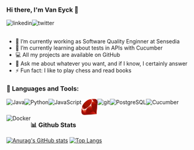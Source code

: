 ### Hi there, I'm Van Eyck 👋 

<a href='https://www.linkedin.com/in/van-eyck/'><img align='left' alt="linkedin" src="https://raw.githubusercontent.com/rahul-jha98/rahul-jha98/561d474902b59c7429ec22bb73e225696c27b202/assets/linkedin.svg" height='18px'/></a>
<a href='https://twitter.com/vaneycksr/'><img align='left' alt="twitter" src="https://raw.githubusercontent.com/rahul-jha98/rahul-jha98/561d474902b59c7429ec22bb73e225696c27b202/assets/twitter.svg" height='18px'/></a>

<br>
<br>

- 🔭 I’m currently working as Software Quality Enginner at Sensedia
- 🌱 I’m currently learning about tests in APIs with Cucumber
- 💻 All my projects are available on GitHub
- 💬 Ask me about whatever you want, and if I know, I certainly answer
- ⚡ Fun fact: I like to play chess and read books



### 🔨 Languages and Tools:

<a href="https://www.java.com" target="_blank"><img align="left" alt="Java" height ="42px" src="https://raw.githubusercontent.com/rahul-jha98/github_readme_icons/main/language_and_tools/square/java/java.svg"></a>

<a href="https://www.python.org" target="_blank"><img align="left" alt="Python" height ="42px" src="https://raw.githubusercontent.com/rahul-jha98/github_readme_icons/main/language_and_tools/square/python/python.svg"></a>

<a href="https://developer.mozilla.org/en-US/docs/Web/JavaScript" target="_blank"><img align="left" alt="JavaScript" height ="42px" src="https://raw.githubusercontent.com/rahul-jha98/github_readme_icons/main/language_and_tools/square/javascript/javascript.svg"> </a>

<a href="https://www.ruby-lang.org/pt/" target="_blank"> <img align="left" alt="Ruby" height ="42px" src="https://raw.githubusercontent.com/github/explore/80688e429a7d4ef2fca1e82350fe8e3517d3494d/topics/ruby/ruby.png"> </a>

<a href="https://git-scm.com/" target="_blank"> <img src="https://raw.githubusercontent.com/rahul-jha98/github_readme_icons/main/language_and_tools/square/git-scm/git-scm.svg" align="left" alt="git" height='42px'/> </a>

<a href="https://www.postgresql.org/" target="_blank"> <img src="https://github.com/zumrudu-anka/zumrudu-anka/blob/master/images/postgresql.svg" align="left" alt="PostgreSQL" height='42px'/> </a>

<a href="https://cucumber.io/" target="_blank"> <img src="https://avatars.githubusercontent.com/u/5459659?v=4" align="left" alt="Cucumber" height='42px'/> </a>

<a href="https://www.docker.com/" target="_blank"> <img src="https://avatars.githubusercontent.com/u/5429470?s=200&v=4" align="left" alt="Docker" height='42px'/> </a>

<br>
<br>


### 📊 Github Stats

[![Anurag's GitHub stats](https://github-readme-stats.vercel.app/api?username=vaneycksr&show_icons=true&hide_rank=true&include_all_commits=true&line_height=20)](https://github.com/anuraghazra/github-readme-stats)
[![Top Langs](https://github-readme-stats.vercel.app/api/top-langs/?username=vaneycksr&layout=compact)](https://github.com/vaneycksr/github-readme-stats)





<!--
**vaneycksr/vaneycksr** is a ✨ _special_ ✨ repository because its `README.md` (this file) appears on your GitHub profile.

Here are some ideas to get you started:

- 🔭 I’m currently working on ...
- 🌱 I’m currently learning ...
- 👯 I’m looking to collaborate on ...
- 🤔 I’m looking for help with ...
- 💬 Ask me about ...
- 📫 How to reach me: ...
- 😄 Pronouns: ...
- ⚡ Fun fact: ...
-->
